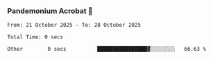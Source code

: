 ### Pandemonium Acrobat 🤸

<!--START_SECTION:waka-->

```all_time
From: 21 October 2025 - To: 28 October 2025

Total Time: 0 secs

Other        0 secs          ████████████████▓░░░░░░░░   66.63 %
```

<!--END_SECTION:waka-->
